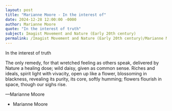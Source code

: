 ```yaml
---
layout: post
title: "Marianne Moore - In the interest of"
date: 2024-12-28 12:00:00 -0000
author: Marianne Moore
quote: "In the interest of truth"
subject: Imagist Movement and Nature (Early 20th century)
permalink: /Imagist Movement and Nature (Early 20th century)/Marianne Moore/Marianne Moore - In the interest of
---
```


In the interest of truth

The only remedy,
for that wretched feeling
as others speak,
delivered by Nature
a healing dose;
wild daisy,
given as common sense.
Riches and ideals,
spirit light with vivacity,
open up like a flower,
blossoming in blackness,
revealing its purity,
its core, softly humming;
flowers flourish in space,
though our sighs rise.

—Marianne Moore





- Marianne Moore
